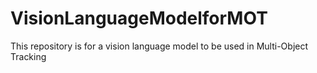 # VisionLanguageModelforMOT
This repository is for a vision language model to be used in Multi-Object Tracking

